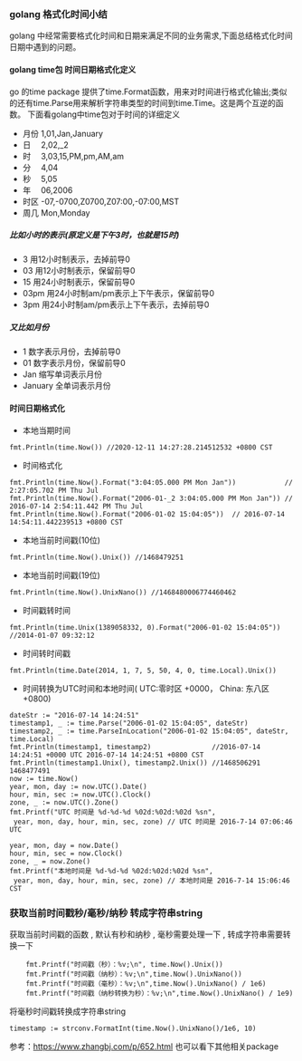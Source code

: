 ### golang 格式化时间小结
golang 中经常需要格式化时间和日期来满足不同的业务需求,下面总结格式化时间日期中遇到的问题。
#### golang time包 时间日期格式化定义
go 的time package 提供了time.Format函数，用来对时间进行格式化输出;类似的还有time.Parse用来解析字符串类型的时间到time.Time。这是两个互逆的函数。
下面看golang中time包对于时间的详细定义
* 月份 1,01,Jan,January
* 日　 2,02,_2
* 时　 3,03,15,PM,pm,AM,am
* 分　 4,04
* 秒　 5,05
* 年　 06,2006
* 时区 -07,-0700,Z0700,Z07:00,-07:00,MST
* 周几 Mon,Monday

##### 比如小时的表示(原定义是下午3时，也就是15时)
* 3 用12小时制表示，去掉前导0
* 03 用12小时制表示，保留前导0
* 15 用24小时制表示，保留前导0
* 03pm 用24小时制am/pm表示上下午表示，保留前导0
* 3pm 用24小时制am/pm表示上下午表示，去掉前导0

##### 又比如月份
* 1 数字表示月份，去掉前导0
* 01 数字表示月份，保留前导0
* Jan 缩写单词表示月份
* January 全单词表示月份

#### 时间日期格式化
* 本地当期时间
```
fmt.Println(time.Now()) //2020-12-11 14:27:28.214512532 +0800 CST
```
* 时间格式化
```
fmt.Println(time.Now().Format("3:04:05.000 PM Mon Jan"))            // 2:27:05.702 PM Thu Jul
fmt.Println(time.Now().Format("2006-01-_2 3:04:05.000 PM Mon Jan")) // 2016-07-14 2:54:11.442 PM Thu Jul
fmt.Println(time.Now().Format("2006-01-02 15:04:05"))  // 2016-07-14 14:54:11.442239513 +0800 CST
```
* 本地当前时间戳(10位)
```
fmt.Println(time.Now().Unix()) //1468479251
```
* 本地当前时间戳(19位)
```
fmt.Println(time.Now().UnixNano()) //1468480006774460462
```
* 时间戳转时间
```
fmt.Println(time.Unix(1389058332, 0).Format("2006-01-02 15:04:05")) //2014-01-07 09:32:12
```
* 时间转时间戳
```
fmt.Println(time.Date(2014, 1, 7, 5, 50, 4, 0, time.Local).Unix())
```
* 时间转换为UTC时间和本地时间( UTC:零时区 +0000， China: 东八区 +0800)
```
dateStr := "2016-07-14 14:24:51" 
timestamp1, _ := time.Parse("2006-01-02 15:04:05", dateStr)
timestamp2, _ := time.ParseInLocation("2006-01-02 15:04:05", dateStr, time.Local)
fmt.Println(timestamp1, timestamp2)               //2016-07-14 14:24:51 +0000 UTC 2016-07-14 14:24:51 +0800 CST 
fmt.Println(timestamp1.Unix(), timestamp2.Unix()) //1468506291 1468477491 
now := time.Now() 
year, mon, day := now.UTC().Date()
hour, min, sec := now.UTC().Clock()
zone, _ := now.UTC().Zone() 
fmt.Printf("UTC 时间是 %d-%d-%d %02d:%02d:%02d %sn", 
 year, mon, day, hour, min, sec, zone) // UTC 时间是 2016-7-14 07:06:46 UTC
 
year, mon, day = now.Date()
hour, min, sec = now.Clock()
zone, _ = now.Zone()
fmt.Printf("本地时间是 %d-%d-%d %02d:%02d:%02d %sn",
 year, mon, day, hour, min, sec, zone) // 本地时间是 2016-7-14 15:06:46 CST
```

### 获取当前时间戳秒/毫秒/纳秒 转成字符串string
获取当前时间戳的函数 , 默认有秒和纳秒 , 毫秒需要处理一下 , 转成字符串需要转换一下
```
    fmt.Printf("时间戳（秒）：%v;\n", time.Now().Unix())
    fmt.Printf("时间戳（纳秒）：%v;\n",time.Now().UnixNano())
    fmt.Printf("时间戳（毫秒）：%v;\n",time.Now().UnixNano() / 1e6)
    fmt.Printf("时间戳（纳秒转换为秒）：%v;\n",time.Now().UnixNano() / 1e9)
```
将毫秒时间戳转换成字符串string
```
timestamp := strconv.FormatInt(time.Now().UnixNano()/1e6, 10)
```

参考：https://www.zhangbj.com/p/652.html
也可以看下其他相关package
